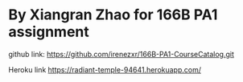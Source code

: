 By Xiangran Zhao for 166B PA1 assignment
==================================================================
github link: 
https://github.com/irenezxr/166B-PA1-CourseCatalog.git

Heroku link
https://radiant-temple-94641.herokuapp.com/

